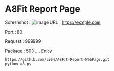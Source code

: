 # A8Fit Report Page 
Screenshot :
![image](https://github.com/ci04/A8Fit-Report-WebPage/assets/166393448/b372d40c-f201-4950-867b-8a872e563ffc)
URL : https://exmple.com

Port : 80

Request : 999999

Package : 500
.... Enjoy

```
https://github.com/ci04/A8Fit-Report-WebPage.git
python a8.py
```
